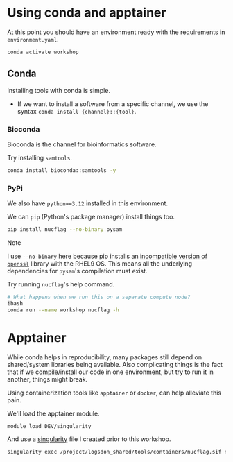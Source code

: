 # Using conda and apptainer
At this point you should have an environment ready with the requirements in `environment.yaml`.
```bash
conda activate workshop
```

## Conda
Installing tools with conda is simple.
* If we want to install a software from a specific channel, we use the syntax `conda install {channel}::{tool}`.

### Bioconda
Bioconda is the channel for bioinformatics software.

Try installing `samtools`.
```bash
conda install bioconda::samtools -y
```

### PyPi
We also have `python==3.12` installed in this environment.

We can `pip` (Python's package manager) install things too. 
```bash
pip install nucflag --no-binary pysam
```

> [!NOTE]
> I use `--no-binary` here because pip installs an [incompatible version of `openssl`](https://access.redhat.com/solutions/7035895) library with the RHEL9 OS. This means all the underlying dependencies for `pysam`'s compilation must exist.

Try running `nucflag`'s help command.
```bash
# What happens when we run this on a separate compute node?
ibash
conda run --name workshop nucflag -h 
```

# Apptainer
While conda helps in reproducibility, many packages still depend on shared/system libraries being available. Also complicating things is the fact that if we compile/install our code in one environment, but try to run it in another, things might break.

Using containerization tools like `apptainer` or `docker`, can help alleviate this pain.

We'll load the apptainer module.
```bash
module load DEV/singularity
```

And use a [singularity](https://github.com/koisland/LPCDockerfiles) file I created prior to this workshop.
```bash
singularity exec /project/logsdon_shared/tools/containers/nucflag.sif nucflag -h
```
